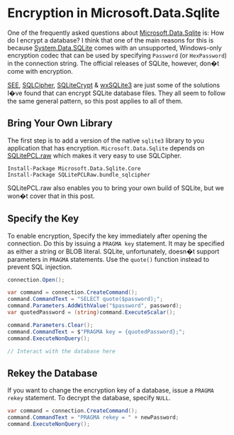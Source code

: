 # Encryption in Microsoft.Data.Sqlite
One of the frequently asked questions about [Microsoft.Data.Sqlite](https://github.com/aspnet/Microsoft.Data.Sqlite) is: How do I encrypt a database? I think that one of the main reasons for this is because [System.Data.SQLite](http://system.data.sqlite.org/index.html/doc/trunk/www/index.wiki) comes with an unsupported, Windows-only encryption codec that can be used by specifying `Password` (or `HexPassword`) in the connection string. The official releases of SQLite, however, don�t come with encryption.

[SEE](http://www.hwaci.com/sw/sqlite/see.html), [SQLCipher](https://www.zetetic.net/sqlcipher/), [SQLiteCrypt](http://sqlite-crypt.com/index.htm) & [wxSQLite3](https://github.com/utelle/wxsqlite3) are just some of the solutions I�ve found that can encrypt SQLite database files. They all seem to follow the same general pattern, so this post applies to all of them.

## Bring Your Own Library
The first step is to add a version of the native `sqlite3` library to you application that has encryption. `Microsoft.Data.Sqlite` depends on [SQLitePCL.raw](https://github.com/ericsink/SQLitePCL.raw) which makes it very easy to use SQLCipher.

```
Install-Package Microsoft.Data.Sqlite.Core
Install-Package SQLitePCLRaw.bundle_sqlcipher
```
SQLitePCL.raw also enables you to bring your own build of SQLite, but we won�t cover that in this post.

## Specify the Key
To enable encryption, Specify the key immediately after opening the connection. Do this by issuing a `PRAGMA key` statement. It may be specified as either a string or BLOB literal. SQLite, unfortunately, doesn�t support parameters in `PRAGMA` statements. Use the `quote()` function instead to prevent SQL injection.

``` C#
connection.Open();

var command = connection.CreateCommand();
command.CommandText = "SELECT quote($password);";
command.Parameters.AddWithValue("$password", password);
var quotedPassword = (string)command.ExecuteScalar();

command.Parameters.Clear();
command.CommandText = $"PRAGMA key = {quotedPassword};";
command.ExecuteNonQuery();

// Interact with the database here
```

## Rekey the Database
If you want to change the encryption key of a database, issue a `PRAGMA rekey` statement. To decrypt the database, specify `NULL`.

``` C#
var command = connection.CreateCommand();
command.CommandText = "PRAGMA rekey = " + newPassword;
command.ExecuteNonQuery();
```
